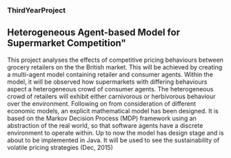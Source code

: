 ### ThirdYearProject
## Heterogeneous Agent-based Model for Supermarket Competition"

This project analyses the effects of competitive pricing behaviours between grocery retailers on the the British market. This will be achieved by creating a multi-agent model containing retailer and consumer agents. Within the model, it will be observed how supermarkets
with differing behaviours aspect a heterogeneous crowd of consumer agents. The heterogeneous crowd of retailers will exhibit either carnivorous or herbivorous behaviour over the environment. Following on from consideration of different economic models, an explicit mathematical model has been designed. It is based on the Markov Decision Process (MDP) framework using an abstraction of the real world, so that software agents have a discrete environment to operate within. Up to now the model has design stage and is about to be implemented in Java. It will be used to see the sustainability of volatile pricing strategies (Dec, 2015)
